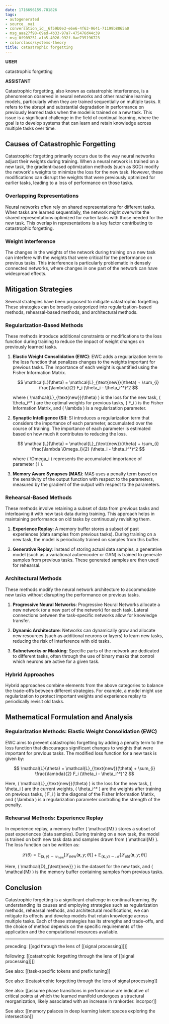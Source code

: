 ```yaml
---
date: 1716696159.781826
tags:
- autogenerated
- source__oai
- conversation_id__6f59b0e3-e6e6-4f63-9641-71199b8865a0
- msg_aaa27f98-69ad-4b33-97a7-475476d44c39
- msg_0f909251-a1b5-4026-992f-0ae735196723
- colorclass/systems-theory
title: catastrophic forgetting
---
```


**USER**

catastrophic forgetting


**ASSISTANT**

Catastrophic forgetting, also known as catastrophic interference, is a phenomenon observed in neural networks and other machine learning models, particularly when they are trained sequentially on multiple tasks. It refers to the abrupt and substantial degradation in performance on previously learned tasks when the model is trained on a new task. This issue is a significant challenge in the field of continual learning, where the goal is to develop systems that can learn and retain knowledge across multiple tasks over time.

## Causes of Catastrophic Forgetting

Catastrophic forgetting primarily occurs due to the way neural networks adjust their weights during training. When a neural network is trained on a new task, the gradient-based optimization methods (such as SGD) modify the network's weights to minimize the loss for the new task. However, these modifications can disrupt the weights that were previously optimized for earlier tasks, leading to a loss of performance on those tasks.

### Overlapping Representations

Neural networks often rely on shared representations for different tasks. When tasks are learned sequentially, the network might overwrite the shared representations optimized for earlier tasks with those needed for the new task. This overlap in representations is a key factor contributing to catastrophic forgetting.

### Weight Interference

The changes in the weights of the network during training on a new task can interfere with the weights that were critical for the performance on previous tasks. This interference is particularly problematic in densely connected networks, where changes in one part of the network can have widespread effects.

## Mitigation Strategies

Several strategies have been proposed to mitigate catastrophic forgetting. These strategies can be broadly categorized into regularization-based methods, rehearsal-based methods, and architectural methods.

### Regularization-Based Methods

These methods introduce additional constraints or modifications to the loss function during training to reduce the impact of weight changes on previously learned tasks.

1. **Elastic Weight Consolidation (EWC)**:
   EWC adds a regularization term to the loss function that penalizes changes to the weights important for previous tasks. The importance of each weight is quantified using the Fisher Information Matrix.

   $$
   \mathcal{L}(\theta) = \mathcal{L}_{\text{new}}(\theta) + \sum_{i} \frac{\lambda}{2} F_i (\theta_i - \theta_i^*)^2
   $$

   where \( \mathcal{L}_{\text{new}}(\theta) \) is the loss for the new task, \( \theta_i^* \) are the optimal weights for previous tasks, \( F_i \) is the Fisher Information Matrix, and \( \lambda \) is a regularization parameter.

2. **Synaptic Intelligence (SI)**:
   SI introduces a regularization term that considers the importance of each parameter, accumulated over the course of training. The importance of each parameter is estimated based on how much it contributes to reducing the loss.

   $$
   \mathcal{L}(\theta) = \mathcal{L}_{\text{new}}(\theta) + \sum_{i} \frac{\lambda \Omega_i}{2} (\theta_i - \theta_i^*)^2
   $$

   where \( \Omega_i \) represents the accumulated importance of parameter \( i \).

3. **Memory Aware Synapses (MAS)**:
   MAS uses a penalty term based on the sensitivity of the output function with respect to the parameters, measured by the gradient of the output with respect to the parameters.

### Rehearsal-Based Methods

These methods involve retaining a subset of data from previous tasks and interleaving it with new task data during training. This approach helps in maintaining performance on old tasks by continuously revisiting them.

1. **Experience Replay**:
   A memory buffer stores a subset of past experiences (data samples from previous tasks). During training on a new task, the model is periodically trained on samples from this buffer.

2. **Generative Replay**:
   Instead of storing actual data samples, a generative model (such as a variational autoencoder or GAN) is trained to generate samples from previous tasks. These generated samples are then used for rehearsal.

### Architectural Methods

These methods modify the neural network architecture to accommodate new tasks without disrupting the performance on previous tasks.

1. **Progressive Neural Networks**:
   Progressive Neural Networks allocate a new network (or a new part of the network) for each task. Lateral connections between the task-specific networks allow for knowledge transfer.

2. **Dynamic Architecture**:
   Networks can dynamically grow and allocate new resources (such as additional neurons or layers) to learn new tasks, reducing the risk of interference with old tasks.

3. **Subnetworks or Masking**:
   Specific parts of the network are dedicated to different tasks, often through the use of binary masks that control which neurons are active for a given task.

### Hybrid Approaches

Hybrid approaches combine elements from the above categories to balance the trade-offs between different strategies. For example, a model might use regularization to protect important weights and experience replay to periodically revisit old tasks.

## Mathematical Formulation and Analysis

### Regularization Methods: Elastic Weight Consolidation (EWC)

EWC aims to prevent catastrophic forgetting by adding a penalty term to the loss function that discourages significant changes to weights that were important for previous tasks. The modified loss function for a new task is given by:

$$
\mathcal{L}(\theta) = \mathcal{L}_{\text{new}}(\theta) + \sum_{i} \frac{\lambda}{2} F_i (\theta_i - \theta_i^*)^2
$$

Here, \( \mathcal{L}_{\text{new}}(\theta) \) is the loss for the new task, \( \theta_i \) are the current weights, \( \theta_i^* \) are the weights after training on previous tasks, \( F_i \) is the diagonal of the Fisher Information Matrix, and \( \lambda \) is a regularization parameter controlling the strength of the penalty.

### Rehearsal Methods: Experience Replay

In experience replay, a memory buffer \( \mathcal{M} \) stores a subset of past experiences (data samples). During training on a new task, the model is trained on both new task data and samples drawn from \( \mathcal{M} \). The loss function can be written as:

$$
\mathcal{L}(\theta) = \mathbb{E}_{(\mathbf{x}, y) \sim \mathcal{D}_{\text{new}}} [\mathcal{L}_{\text{new}}(\mathbf{x}, y; \theta)] + \mathbb{E}_{(\mathbf{x}, y) \sim \mathcal{M}} [\mathcal{L}_{\text{old}}(\mathbf{x}, y; \theta)]
$$

Here, \( \mathcal{D}_{\text{new}} \) is the dataset for the new task, and \( \mathcal{M} \) is the memory buffer containing samples from previous tasks.

## Conclusion

Catastrophic forgetting is a significant challenge in continual learning. By understanding its causes and employing strategies such as regularization methods, rehearsal methods, and architectural modifications, we can mitigate its effects and develop models that retain knowledge across multiple tasks. Each of these strategies has its strengths and trade-offs, and the choice of method depends on the specific requirements of the application and the computational resources available.


---

preceding: [[sgd through the lens of [[signal processing]]]]  


following: [[catastrophic forgetting through the lens of [[signal processing]]]]

See also: [[task-specific tokens and prefix tuning]]


See also: [[catastrophic forgetting through the lens of signal processing]]


See also: [[assume phase transitions in performance are indicative of critical points at which the learned manifold undergoes a structural reorganization, likely associated with an increase in rankorder. incorpor]]


See also: [[memory palaces in deep learning latent spaces exploring the intersection]]